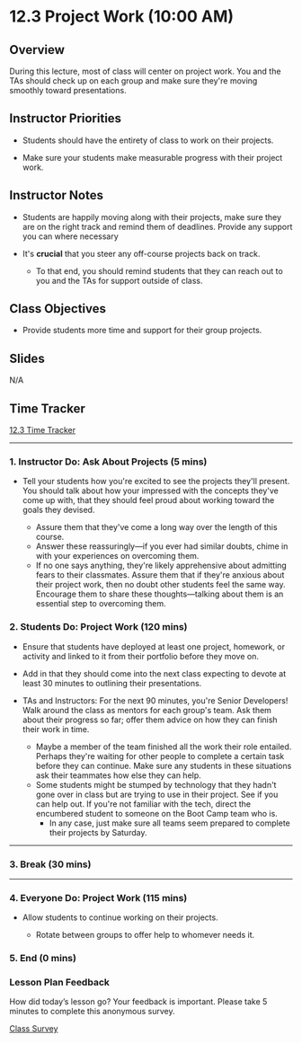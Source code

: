 # 12.3 Project Work (10:00 AM)

## Overview

During this lecture, most of class will center on project work. You and the TAs should check up on each group and make sure they're moving smoothly toward presentations.

## Instructor Priorities

* Students should have the entirety of class to work on their projects.

* Make sure your students make measurable progress with their project work.

## Instructor Notes

* Students are happily moving along with their projects, make sure they are on the right track and remind them of deadlines. Provide any support you can where necessary

* It's **crucial** that you steer any off-course projects back on track.

  * To that end, you should remind students that they can reach out to you and the TAs for support outside of class.

## Class Objectives

* Provide students more time and support for their group projects.

## Slides

N/A

## Time Tracker

[12.3 Time Tracker](https://docs.google.com/spreadsheets/d/1SjnxSA2fO5lNMdzaooD0j_P7ubuxw4X-dpx72aOKk9I/edit?usp=sharing)

- - -

### 1. Instructor Do: Ask About Projects (5 mins)

* Tell your students how you're excited to see the projects they'll present. You should talk about how your impressed with the concepts they've come up with, that they should feel proud about working toward the goals they devised.

  * Assure them that they've come a long way over the length of this course.
  * Answer these reassuringly—if you ever had similar doubts, chime in with your experiences on overcoming them.  
  * If no one says anything, they're likely apprehensive about admitting fears to their classmates. Assure them that if they're anxious about their project work, then no doubt other students feel the same way. Encourage them to share these thoughts—talking about them is an essential step to overcoming them.

### 2. Students Do: Project Work (120 mins)

* Ensure that students have deployed at least one project, homework, or activity and linked to it from their portfolio before they move on.

* Add in that they should come into the next class expecting to devote at least 30 minutes to outlining their presentations.

* TAs and Instructors: For the next 90 minutes, you're Senior Developers! Walk around the class as mentors for each group's team. Ask them about their progress so far; offer them advice on how they can finish their work in time.
  * Maybe a member of the team finished all the work their role entailed. Perhaps they're waiting for other people to complete a certain task before they can continue. Make sure any students in these situations ask their teammates how else they can help.
  * Some students might be stumped by technology that they hadn't gone over in class but are trying to use in their project. See if you can help out. If you're not familiar with the tech, direct the encumbered student to someone on the Boot Camp team who is.
    * In any case, just make sure all teams seem prepared to complete their projects by Saturday.

- - -

### 3. Break (30 mins)

- - -

### 4. Everyone Do: Project Work (115 mins)

* Allow students to continue working on their projects.

  * Rotate between groups to offer help to whomever needs it.

### 5. End (0 mins)

### Lesson Plan Feedback

How did today’s lesson go? Your feedback is important. Please take 5 minutes to complete this anonymous survey.

[Class Survey](https://forms.gle/nYLbt6NZUNJMJ1h38)
